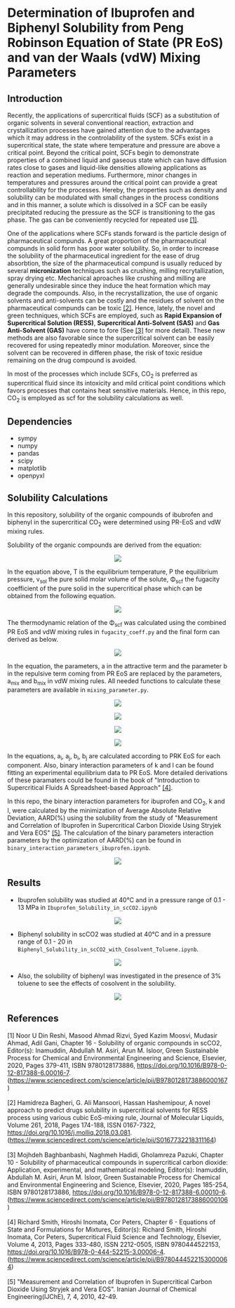 # Determination of Ibuprofen and Biphenyl Solubility from Peng Robinson Equation of State (PR EoS) and  van der Waals (vdW) Mixing Parameters 

## Introduction

Recently, the applications of supercritical fluids (SCF) as a substitution of organic solvents in several conventional reaction, extraction and crystallization processes have gained attention due to the advantages which it may address in the controlability of the system. SCFs exist in a supercritical state, the state where temperature and pressure are above a critical point. Beyond the critical point, SCFs begin to demonstrate properties of a combined liquid and gaseous state which can have diffusion rates close to gases and liquid-like densities allowing applications as reaction and seperation mediums. Furthermore, minor changes in temperatures and pressures around the critical point can provide a great controllability for the processes. Hereby, the properties such as density and solubility can be modulated with small changes in the process conditions and in this manner, a solute which is dissolved in a SCF can be easily precipitated reducing the pressure as the SCF is transitioning to the gas phase. The gas can be conveniently recycled for repeated use [[1]](#1).

One of the applications where SCFs stands forward is the particle design of pharmaceutical compunds. A great proportion of the pharmaceutical compunds in solid form has poor water solubility. So, in order to increase the solubility of the pharmaceutical ingredient for the ease of drug absorbtion, the size of the pharmaceutical compund is usually reduced by several **micronization** techniques such as crushing, milling recrytallization, spray drying etc. Mechanical aproaches like crushing and milling are generally undesirable since they induce the heat formation which may degrade the compounds. Also, in the recrystallization, the use of organic solvents and anti-solvents can be costly and the residues of solvent on the pharmaceutical compunds can be toxic [[2]](#2). Hence, lately, the novel and green techniques, which SCFs are employed, such as **Rapid Expansion of Supercritical Solution (RESS)**, **Supercritical Anti-Solvent (SAS)** and **Gas Anti-Solvent (GAS)** have come to fore (See [[3]](#3) for more detail). These new methods are also favorable since the supercritical solvent can be easily recovered for using repeatedly minor modulation. Moreover, since the solvent can be recovered in differen phase, the risk of toxic residue remaining on the drug compound is avoided.

In most of the processes which include SCFs, CO<sub>2</sub> is preferred as supercritical fluid since its intoxicity and mild critical point conditions which favors processes that contains heat sensitive materials. Hence, in this repo, CO<sub>2</sub> is employed as scf for the solubility calculations as well.

## Dependencies
- sympy
- numpy
- pandas
- scipy
- matplotlib
- openpyxl


## Solubility Calculations

In this repository, solubility of the organic compounds of ibubrofen and biphenyl in the supercritical CO<sub>2</sub> were determined using PR-EoS and vdW mixing rules. 

Solubility of the organic compounds are derived from the equation:


<p align="center"><img src="https://latex.codecogs.com/png.image?\inline&space;\large&space;\bg{white}\color{Black}\displaystyle&space;y_{solubility}&space;=&space;\frac{y_{ideal}&space;e^{\frac{v_{sol}&space;\left(P&space;-&space;P_{sub}\right)}{R}}}{\phi_{scf}}" /></p>

In the equation above, T is the equilibrium temperature, P the equilibrium pressure, v<sub>sol</sub> the pure solid molar volume of the solute, Φ<sub>scf</sub> 
the fugacity coefficient of the pure solid in the supercritical phase which can be obtained from the following equation. 


<p align="center"><img src="https://latex.codecogs.com/png.image?\inline&space;\large&space;\bg{white}\color{Black}&space;\displaystyle&space;\ln{\left(\phi_{scf}&space;\right)}&space;=&space;-\ln{\left(Z&space;\right)}&space;-\int_{V}^{\infty}&space;\left(&space;\frac{dP}{dn_i}&space;-&space;\frac{1}{V}\right)\,&space;dV&space;" /></p>

The thermodynamic relation of  the Φ<sub>scf</sub> was calculated using the combined PR EoS and vdW mixing rules in `fugacity_coeff.py` and the final form can derived as below.

<p align="center"><img src="https://latex.codecogs.com/png.image?\inline&space;\large&space;\bg{white}\color{Black}\displaystyle&space;-&space;\ln{\left(-&space;\frac{P&space;b}{R&space;T}&space;&plus;&space;Z_{1}&space;\right)}&space;&plus;&space;\frac{b_{s}&space;\left(Z_{1}&space;-&space;1\right)}{b}&space;-&space;\frac{\sqrt{2}&space;a&space;\left(-&space;\frac{b_{s}}{b}&space;&plus;&space;\frac{a_{s}}{a}\right)&space;\ln{\left(\frac{\frac{P&space;b&space;\left(1&space;&plus;&space;\sqrt{2}\right)}{R&space;T}&space;&plus;&space;Z_{1}}{\frac{P&space;b&space;\left(1&space;-&space;\sqrt{2}\right)}{R&space;T}&space;&plus;&space;Z_{1}}&space;\right)}}{4&space;R&space;T&space;b}" /></p>



In the equation, the parameters, a in the attractive term and the parameter b in the repulsive term coming from PR EoS are replaced by the parameters, a<sub>mix</sub> and b<sub>mix</sub> in vdW mixing rules. All needed functions to calculate these parameters are available in `mixing_parameter.py`.

<p align="center"><img src="https://latex.codecogs.com/png.image?\inline&space;\large&space;\bg{white}\color{Black}a_{mix}&space;=&space;\displaystyle&space;\sum_{\substack{0&space;\leq&space;j&space;\leq&space;1\\0&space;\leq&space;i&space;\leq&space;1}}&space;{a}_{\left(&space;i,&space;\&space;j\right)}&space;{y}_{i}&space;{y}_{j}" /></p>

<p align="center"><img src="https://latex.codecogs.com/png.image?\inline&space;\large&space;\bg{white}\color{Black}a_{mix}&space;=&space;&space;\sqrt{a_{i}&space;a_{j}}&space;\left(1&space;-&space;{k}_{i,j}\right)" /></p>

<p align="center"><img src="https://latex.codecogs.com/png.image?\inline&space;\large&space;\bg{white}\color{Black}{b}_{mix}&space;=&space;\displaystyle&space;\sum_{\substack{0&space;\leq&space;j&space;\leq&space;1\\0&space;\leq&space;i&space;\leq&space;1}}&space;{b}_{\left(&space;i,&space;\&space;j\right)}&space;{y}_{i}&space;{y}_{j}" /></p>

<p align="center"><img src="https://latex.codecogs.com/png.image?\inline&space;\large&space;\bg{white}\color{Black}{b}_{i,j}&space;=&space;\left(0.5&space;-&space;0.5&space;{l}_{i,j}\right)&space;\left(b_{i}&space;&plus;&space;b_{j}\right)" /></p>

In the equations, a<sub>i</sub>, a<sub>j</sub>, b<sub>i</sub>, b<sub>j</sub> are calculated according to PRK EoS for each component. Also, binary interaction parameters of k and l can be found fitting an experimental equilibrium data to PR EoS. More detailed derivations of these paramaters could be found in the book of "Introduction to Supercritical Fluids A Spreadsheet-based Approach" [[4]](#4). 

In this repo, the binary interaction parameters for ibuprofen and CO<sub>2</sub>, k and l, were calculated by the minimization of Average Absolute Relative Deviation, AARD(%) using the solubility from the study of "Measurement and Correlation of Ibuprofen in Supercritical Carbon Dioxide Using Stryjek and Vera EOS" [[5]](#5). The calculation of the binary parameters interaction parameters by the optimization of AARD(%) can be found in `binary_interaction_parameters_ibuprofen.ipynb`.

<p align="center"><img src="https://latex.codecogs.com/png.image?\inline&space;\large&space;\bg{white}\color{Black}{AARD}&space;=&space;\displaystyle&space;\frac{100&space;\sum_{i=1}^{N}&space;\frac{\left|{{y_{cal}}_{i}&space;-&space;{y_{exp}}_{i}}\right|}{{y_{exp}}_{i}}}{N}" /></p>

## Results

- Ibuprofen solubility was studied at 40°C and in a pressure range of 0.1 - 13 MPa in `Ibuprofen_Solubility_in_scCO2.ipynb`

<p align="center"><img src="https://github.com/AnilOz/solubility_in_sc_CO2/blob/master/Figures/y_ibu.png" /></p>
 
- Biphenyl solubility in scCO2 was studied at 40°C and in a pressure range of 0.1 - 20 in  `Biphenyl_Solubility_in_scCO2_with_Cosolvent_Toluene.ipynb`.
<p align="center"><img src="https://github.com/AnilOz/solubility_in_sc_CO2/blob/master/Figures/y_biphenyl_tol.png" /></p>

- Also, the solubility of biphenyl was investigated in the presence of 3% toluene to see the effects of cosolvent in the solubility.
<p align="center"><img src="https://github.com/AnilOz/solubility_in_sc_CO2/blob/master/Figures/y_biphenyl_2.png" /></p>

## References
<a id="1">[1]</a> 
Noor U Din Reshi, Masood Ahmad Rizvi, Syed Kazim Moosvi, Mudasir Ahmad, Adil Gani,
Chapter 16 - Solubility of organic compounds in scCO2,
Editor(s):  Inamuddin, Abdullah M. Asiri, Arun M. Isloor,
Green Sustainable Process for Chemical and Environmental Engineering and Science,
Elsevier,
2020,
Pages 379-411,
ISBN 9780128173886,
https://doi.org/10.1016/B978-0-12-817388-6.00016-7.
(https://www.sciencedirect.com/science/article/pii/B9780128173886000167)
</br></br><a id="2">[2]</a> 
Hamidreza Bagheri, G. Ali Mansoori, Hassan Hashemipour,
A novel approach to predict drugs solubility in supercritical solvents for RESS process using various cubic EoS-mixing rule,
Journal of Molecular Liquids,
Volume 261,
2018,
Pages 174-188,
ISSN 0167-7322,
https://doi.org/10.1016/j.molliq.2018.03.081.
(https://www.sciencedirect.com/science/article/pii/S0167732218311164)
</br></br><a id="3">[3]</a> 
Mojhdeh Baghbanbashi, Naghmeh Hadidi, Gholamreza Pazuki,
Chapter 10 - Solubility of pharmaceutical compounds in supercritical carbon dioxide: Application, experimental, and mathematical modeling,
Editor(s):  Inamuddin, Abdullah M. Asiri, Arun M. Isloor,
Green Sustainable Process for Chemical and Environmental Engineering and Science,
Elsevier,
2020,
Pages 185-254,
ISBN 9780128173886,
https://doi.org/10.1016/B978-0-12-817388-6.00010-6.
(https://www.sciencedirect.com/science/article/pii/B9780128173886000106)
</br></br>
<a id="4">[4]</a> 
Richard Smith, Hiroshi Inomata, Cor Peters,
Chapter 6 - Equations of State and Formulations for Mixtures,
Editor(s): Richard Smith, Hiroshi Inomata, Cor Peters,
Supercritical Fluid Science and Technology,
Elsevier,
Volume 4,
2013,
Pages 333-480,
ISSN 2212-0505,
ISBN 9780444522153,
https://doi.org/10.1016/B978-0-444-52215-3.00006-4.
(https://www.sciencedirect.com/science/article/pii/B9780444522153000064)
</br></br>
<a id="5">[5]</a> 
"Measurement and Correlation of Ibuprofen in Supercritical Carbon Dioxide Using Stryjek and Vera EOS". Iranian Journal of Chemical Engineering(IJChE), 7, 4, 2010, 42-49.
